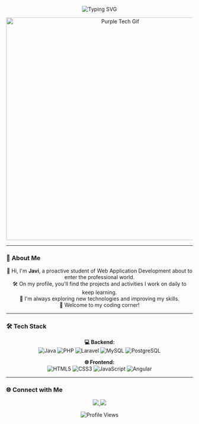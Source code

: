 <!-- Header with animated typing effect -->
<p align="center">
  <img src="https://readme-typing-svg.herokuapp.com?font=Fira+Code&pause=1000&color=BB99FF&width=435&lines=✨+Welcome+to+my+profile!;💜+Passionate+Developer;🚀+Exploring+new+technologies;🎨+Creating+with+code" alt="Typing SVG" />
</p>

<!-- Purple-themed banner with GIF -->
<p align="center">
  <img src="https://media.giphy.com/media/ZVik7pBtu9dNS/giphy.gif" width="600" alt="Purple Tech Gif">
</p>

---

### 🌌 **About Me**

<p align="center">
  💜 Hi, I'm <b>Javi</b>, a proactive student of Web Application Development about to enter the professional world. <br>
  🛠️ On my profile, you'll find the projects and activities I work on daily to keep learning. <br>
  🌱 I'm always exploring new technologies and improving my skills. <br>
  🚀 Welcome to my coding corner!
</p>

---

### 🛠️ **Tech Stack**

<p align="center">
  <b>💻 Backend:</b> <br>
  <img src="https://img.shields.io/badge/Java-%23007396?style=for-the-badge&logo=java&logoColor=white" alt="Java">
  <img src="https://img.shields.io/badge/PHP-%23777BB4?style=for-the-badge&logo=php&logoColor=white" alt="PHP">
  <img src="https://img.shields.io/badge/Laravel-%23FF2D20?style=for-the-badge&logo=laravel&logoColor=white" alt="Laravel">
  <img src="https://img.shields.io/badge/MySQL-%234479A1?style=for-the-badge&logo=mysql&logoColor=white" alt="MySQL">
  <img src="https://img.shields.io/badge/PostgreSQL-%23336791?style=for-the-badge&logo=postgresql&logoColor=white" alt="PostgreSQL">
</p>

<p align="center">
  <b>🌐 Frontend:</b> <br>
  <img src="https://img.shields.io/badge/HTML5-%23E34F26?style=for-the-badge&logo=html5&logoColor=white" alt="HTML5">
  <img src="https://img.shields.io/badge/CSS3-%231572B6?style=for-the-badge&logo=css3&logoColor=white" alt="CSS3">
  <img src="https://img.shields.io/badge/JavaScript-%23F7DF1E?style=for-the-badge&logo=javascript&logoColor=black" alt="JavaScript">
  <img src="https://img.shields.io/badge/Angular-%23DD0031?style=for-the-badge&logo=angular&logoColor=white" alt="Angular">
</p>

---

### 🌐 **Connect with Me**

<p align="center">
  <a href="https://www.linkedin.com/in/javier-gonz%C3%A1lez-12a058249/" target="_blank">
    <img src="https://img.shields.io/badge/LinkedIn-%230A66C2?style=for-the-badge&logo=linkedin&logoColor=white">
  </a>
  <a href="mailto:javiigcode@gmail.com" target="_blank">
    <img src="https://img.shields.io/badge/Email-%23D14836?style=for-the-badge&logo=gmail&logoColor=white">
  </a>
</p>

<p align="center">
  <img src="https://komarev.com/ghpvc/?username=JaviiCode&color=BB99FF&style=flat-square" alt="Profile Views">
</p>
